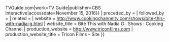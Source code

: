 TVGuide.com|work=TV Guide|publisher=CBS Interactive|accessdate=November 15, 2016}} | preceded_by = | followed_by = | related = | website = http://www.cookingchanneltv.com/shows/bite-this-with-nadia-g.html | website_title = Bite This with Nadia G : Shows : Cooking Channel | production_website = http://www.triconfilms.com | production_website_title = Tricon Films – Site }}
